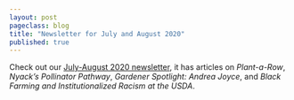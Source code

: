 ```yaml
---
layout: post
pageclass: blog
title: "Newsletter for July and August 2020"
published: true
---
```

Check out our [July-August 2020 newsletter](/pdf/Newsletter_July_August_2020.pdf), it has articles on *Plant-a-Row*, *Nyack’s Pollinator Pathway*, *Gardener Spotlight: Andrea Joyce*, and *Black Farming and Institutionalized Racism at the USDA*.


